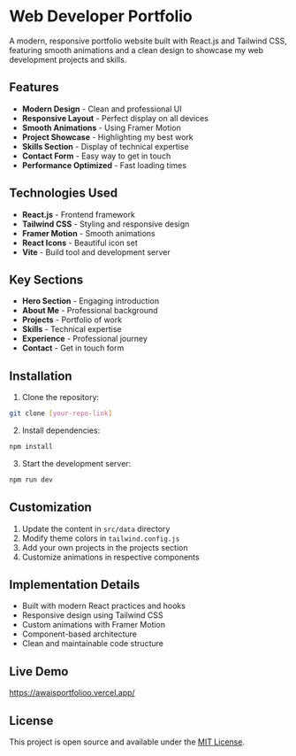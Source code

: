 # Web Developer Portfolio

A modern, responsive portfolio website built with React.js and Tailwind CSS, featuring smooth animations and a clean design to showcase my web development projects and skills.

## Features

- **Modern Design** - Clean and professional UI
- **Responsive Layout** - Perfect display on all devices
- **Smooth Animations** - Using Framer Motion
- **Project Showcase** - Highlighting my best work
- **Skills Section** - Display of technical expertise
- **Contact Form** - Easy way to get in touch
- **Performance Optimized** - Fast loading times

## Technologies Used

- **React.js** - Frontend framework
- **Tailwind CSS** - Styling and responsive design
- **Framer Motion** - Smooth animations
- **React Icons** - Beautiful icon set
- **Vite** - Build tool and development server

## Key Sections

- **Hero Section** - Engaging introduction
- **About Me** - Professional background
- **Projects** - Portfolio of work
- **Skills** - Technical expertise
- **Experience** - Professional journey
- **Contact** - Get in touch form

## Installation

1. Clone the repository:

```bash
git clone [your-repo-link]
```

2. Install dependencies:

```bash
npm install
```

3. Start the development server:

```bash
npm run dev
```

## Customization

1. Update the content in `src/data` directory
2. Modify theme colors in `tailwind.config.js`
3. Add your own projects in the projects section
4. Customize animations in respective components

## Implementation Details

- Built with modern React practices and hooks
- Responsive design using Tailwind CSS
- Custom animations with Framer Motion
- Component-based architecture
- Clean and maintainable code structure

## Live Demo

https://awaisportfolioo.vercel.app/

## License

This project is open source and available under the [MIT License](LICENSE).
